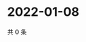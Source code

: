 # 2022-01-08

共 0 条

<!-- BEGIN WEIBO -->
<!-- 最后更新时间 Sat Jan 08 2022 20:14:05 GMT+0800 (China Standard Time) -->

<!-- END WEIBO -->
